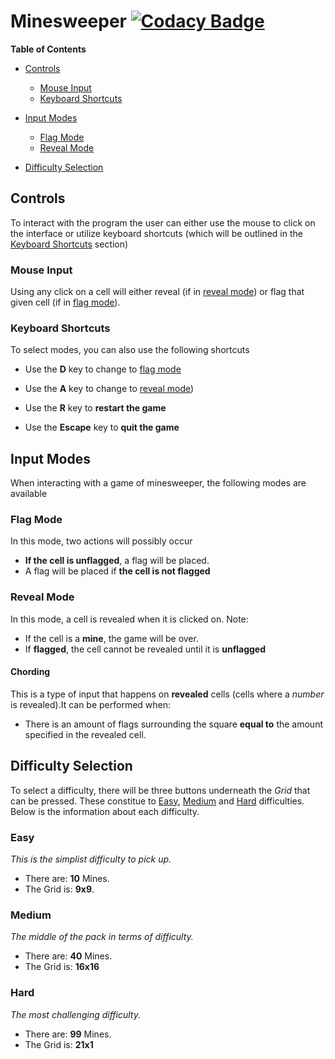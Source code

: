 # Minesweeper [![Codacy Badge](https://app.codacy.com/project/badge/Grade/1ba7472fd1c34d1f9e4b3a87427b5f8d)](https://app.codacy.com/gh/JohanKool3/SecondYearFlutterProject/dashboard?utm_source=gh&utm_medium=referral&utm_content=&utm_campaign=Badge_grade)
**Table of Contents**
-   [Controls](#controls)
    -   [Mouse Input](#mouse-input)
    -   [Keyboard Shortcuts](#keyboard-shortcuts)

- [Input Modes](#input-modes)
    -   [Flag Mode](#flag-mode)
    -   [Reveal Mode](#reveal-mode)

-   [Difficulty Selection](#difficulty-selection)

<a id="controls"></a>

## Controls
To interact with the program the user can either use the mouse to click on the interface or utilize keyboard shortcuts (which will be outlined in the [Keyboard Shortcuts](#keyboard-shortcuts) section)

<a id="mouse-input"></a>

### Mouse Input 
Using any click on a cell will either reveal (if in [reveal mode](#reveal-mode)) or flag that given cell (if in [flag mode](#flag-mode)).



<a id="keyboard-shortcuts"></a>

 ### Keyboard Shortcuts
 To select modes, you can also use the following shortcuts

 -  Use the **D** key to change to [flag mode](#flag-mode)

 -  Use the **A** key to change to [reveal mode](#reveal-mode))
 -  Use the **R** key to **restart the game**
 -  Use the **Escape** key to **quit the game**

<a id="input-modes"></a>

## Input Modes
When interacting with a game of minesweeper, the following modes are available

<a id="flag-mode"></a>

### Flag Mode
In this mode, two actions will possibly occur
-   **If the cell is unflagged**, a flag will be placed.
-   A flag will be placed if **the cell is not flagged**

<a id="reveal-mode"></a>

### Reveal Mode
In this mode, a cell is revealed when it is clicked on. Note:

-   If the cell is a **mine**, the game will be over.
-   If **flagged**, the cell cannot be revealed until it is **unflagged**

#### Chording
This is a type of input that happens on **revealed** cells (cells where a *number* is revealed).It can be performed when:
-   There is an amount of flags surrounding the square **equal to** the amount specified in the revealed cell.

<a id="difficulty-selection"></a>

## Difficulty Selection
To select a difficulty, there will be three buttons underneath the *Grid* that can be pressed. These constitue to [Easy](#easy), [Medium](#medium) and [Hard](#hard) difficulties. Below is the information about each difficulty.


<a id="easy"></a>

### Easy
*This is the simplist difficulty to pick up.*
-   There are: **10** Mines.
-   The Grid is: **9x9**.

<a id="medium"></a>

### Medium
*The middle of the pack in terms of difficulty.*
-   There are: **40** Mines.
-   The Grid is: **16x16**

<a id="hard"></a>

### Hard
*The most challenging difficulty.*
-   There are: **99** Mines.
-   The Grid is: **21x1**